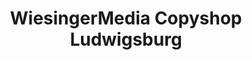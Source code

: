 ---
title: "WiesingerMedia Copyshop Ludwigsburg"
url: /ludwigsburg/wiesingermedia-copyshop-ludwigsburg/
shop: Kopieren
---